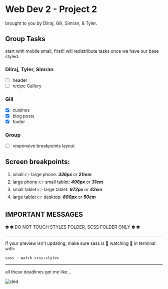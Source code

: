 ﻿# Web Dev 2 - Project 2
brought to you by Dilraj, Gill, Simran, & Tyler.

## Group Tasks  
start with mobile small, first!! will redistribute tasks once we have our base styled.

### Dilraj, Tyler, Simran 
- [ ] header
- [ ] recipe Gallery

### Gill
- [x] cuisines
- [x] blog posts
- [x] footer

### Group
- [ ] responsive breakpoints layout

## Screen breakpoints:
1.  small :point_right: large phone: ***336px*** or  ***21rem***
1.  large phone :point_right: small tablet: ***496px*** or ***31em***
1.  small tablet :point_right: large tablet: ***672px*** or ***42em***
1.  large tablet :point_right: desktop: ***800px*** or ***50em***


## **IMPORTANT MESSAGES**  
:no_entry: :no_entry: DO NOT TOUCH STYLES FOLDER, SCSS FOLDER ONLY :no_entry: :no_entry: 

---

If your preview isn't updating, make sure sass is 👀 watching :eyes: in terminal with:

`sass --watch scss:styles`
    
---

all these deadlines got me like...

![ded](https://media.tenor.com/76mDbn6CW7sAAAAM/dance-dance-party.gif)
